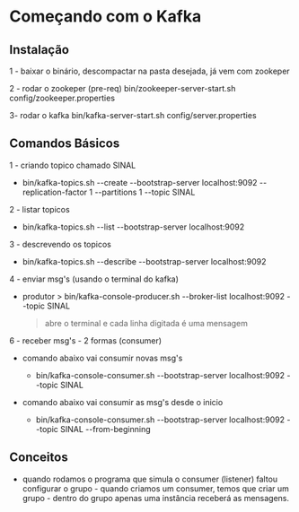 # Começando com o Kafka

## Instalação

1 - baixar o binário, descompactar na pasta desejada, já vem com zookeper

2 - rodar o zookeper (pre-req)
bin/zookeeper-server-start.sh config/zookeeper.properties

3- rodar o kafka
bin/kafka-server-start.sh config/server.properties

## Comandos Básicos

1 - criando topico chamado SINAL

- bin/kafka-topics.sh --create --bootstrap-server localhost:9092 --replication-factor 1 --partitions 1 --topic SINAL

2 - listar topicos

- bin/kafka-topics.sh --list --bootstrap-server localhost:9092

3 - descrevendo os topicos

- bin/kafka-topics.sh --describe --bootstrap-server localhost:9092

4 - enviar msg's (usando o terminal do kafka)

- produtor > bin/kafka-console-producer.sh --broker-list localhost:9092 --topic SINAL
  > abre o terminal e cada linha digitada é uma mensagem

6 - receber msg's - 2 formas (consumer)

- comando abaixo vai consumir novas msg's

  - bin/kafka-console-consumer.sh --bootstrap-server localhost:9092 --topic SINAL

- comando abaixo vai consumir as msg's desde o inicio
  - bin/kafka-console-consumer.sh --bootstrap-server localhost:9092 --topic SINAL --from-beginning

## Conceitos

- quando rodamos o programa que simula o consumer (listener) faltou configurar o grupo - quando criamos um consumer, temos que criar um grupo - dentro do grupo apenas uma instância receberá as mensagens.
